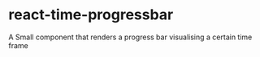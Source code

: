 # react-time-progressbar
A Small component that renders a progress bar visualising a certain time frame
